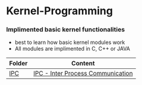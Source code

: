 # Kernel-Programming
### Implimented basic kernel functionalities  
* best to learn how basic kernel modules work
* All modules are implimented in C, C++ or JAVA

Folder     |  Content
------------- | -------------
[IPC](https://github.com/chetanyachopra/Kernel-Programming/tree/master/IPC)   | [IPC - Inter Process Communication](https://en.wikipedia.org/wiki/Inter-process_communication)
